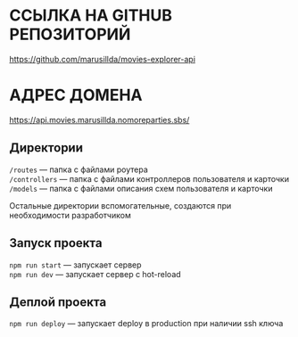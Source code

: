 
# ССЫЛКА НА GITHUB РЕПОЗИТОРИЙ
https://github.com/marusillda/movies-explorer-api

# АДРЕС ДОМЕНА
https://api.movies.marusillda.nomoreparties.sbs/

## Директории

`/routes` — папка с файлами роутера  
`/controllers` — папка с файлами контроллеров пользователя и карточки   
`/models` — папка с файлами описания схем пользователя и карточки  
  
Остальные директории вспомогательные, создаются при необходимости разработчиком

## Запуск проекта

`npm run start` — запускает сервер   
`npm run dev` — запускает сервер с hot-reload

## Деплой проекта
`npm run deploy` — запускает deploy в production при наличии ssh ключа
